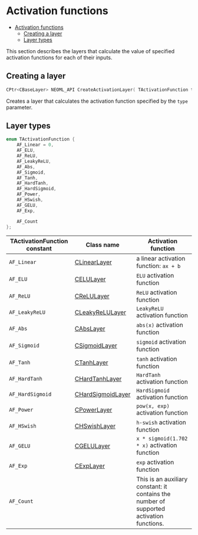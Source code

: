 # Activation functions

<!-- TOC -->

- [Activation functions](#activation-functions)
    - [Creating a layer](#creating-a-layer)
    - [Layer types](#layer-types)

<!-- /TOC -->

This section describes the layers that calculate the value of specified activation functions for each of their inputs.


## Creating a layer

```c++
CPtr<CBaseLayer> NEOML_API CreateActivationLayer( TActivationFunction type );
```

Creates a layer that calculates the activation function specified by the `type` parameter.

## Layer types

```c++
enum TActivationFunction {
	AF_Linear = 0,
	AF_ELU,
	AF_ReLU,
	AF_LeakyReLU,
	AF_Abs,
	AF_Sigmoid,
	AF_Tanh,
	AF_HardTanh,
	AF_HardSigmoid,
	AF_Power,
	AF_HSwish,
	AF_GELU,
	AF_Exp,

	AF_Count
};
```

TActivationFunction constant | Class name | Activation function
----------|-----------|--------------------
`AF_Linear` | [CLinearLayer](LinearLayer.md) | a linear activation function: `ax + b`
`AF_ELU` | [CELULayer](ELULayer.md) | `ELU` activation function
`AF_ReLU` | [CReLULayer](ReLULayer.md) | `ReLU` activation function
`AF_LeakyReLU` | [CLeakyReLULayer](LeakyReLULayer.md) | `LeakyReLU` activation function
`AF_Abs` | [CAbsLayer](AbsLayer.md) | `abs(x)` activation function
`AF_Sigmoid` | [CSigmoidLayer](SigmoidLayer.md) | `sigmoid` activation function
`AF_Tanh` | [CTanhLayer](TanhLayer.md) | `tanh` activation function
`AF_HardTanh` | [CHardTanhLayer](HardTanhLayer.md) | `HardTanh` activation function
`AF_HardSigmoid` | [CHardSigmoidLayer](HardSigmoidLayer.md) | `HardSigmoid` activation function
`AF_Power` | [CPowerLayer](PowerLayer.md) | `pow(x, exp)` activation function
`AF_HSwish` | [CHSwishLayer](HSwishLayer.md) | `h-swish` activation function
`AF_GELU` | [CGELULayer](GELULayer.md) | `x * sigmoid(1.702 * x)` activation function
`AF_Exp` | [CExpLayer](ExpLayer.md) | `exp` activation function
`AF_Count` | | This is an auxiliary constant: it contains the number of supported activation functions.
